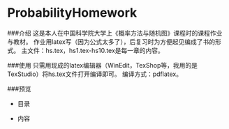 # ProbabilityHomework
###介绍
这是本人在中国科学院大学上《概率方法与随机图》课程时的课程作业与教材。
作业用latex写（因为公式太多了），后复习时为方便起见编成了书的形式。
主文件：hs.tex，hs1.tex-hs10.tex是每一章的内容。

###使用
只需用现成的latex编辑器（WinEdit，TexShop等，我用的是TexStudio）将hs.tex文件打开编译即可。
编译方式：pdflatex。

###预览
- 目录

- 内容


